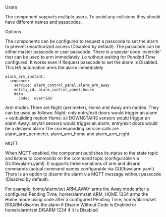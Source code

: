 Users

The component supports multiple users. To avoid any collisions they should have different names and passcodes.

Options

The components can be configured to request a passcode to set the alarm to prevent unauthorized access (Disabled by default).
The passcode can be either master passcode or user passcode.
There is a special code 'override' that can be used to arm immediately, i.e without waiting for Pendind Time configured. It works even if Request passcode to set the alarm is Disabled.
This HA automation arms the alarm immediately
```
alarm_arm_instant:
  sequence:
    service: alarm_control_panel.alarm_arm_away
    entity_id: alarm_control_panel.house
    data:
      code: 'override'
```

Arm modes
There are Night (perimeter), Home and Away arm modes. They can be used as follows:
Night: only entry/exit doors would trigger an alarm + outbuilding motion
Home: all DOWNSTAIRS sensors would trigger an alarm
Away: any/all sensors would trigger an alarm, entry/exit doors would be a delayed alarm
The corresponding service calls are alarm_arm_perimeter, alarm_arm_home and alarm_arm_night.

MQTT

When MQTT enabled, the component publishes its status to the state topic and listens to commands on the command topic (configurable via GUI/bwalarm.yaml).
It supports three variations of arm and disarm commands (actual command names configurable via GUI/bwalarm.yaml).
There is an option to disarm the alarm via MQTT message without passcode (Disabled by default).

For example,
  home/alarm/set ARM_AWAY
arms the Away mode after a configured Pending Time,
  home/alarm/set ARM_HOME 1234
arms the Home mode using code after a configured Pending Time,
  home/alarm/set DISARM
disarms the alarm if Disarm Without Code is Enabled or
  home/alarm/set DISARM 1234
if it is Disabled
